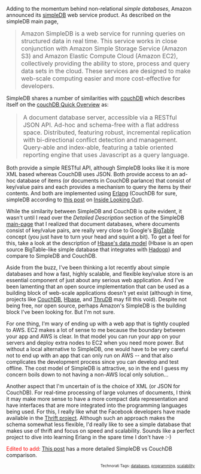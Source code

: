 Adding to the momentum behind non-relational <em>simple databases</em>, Amazon announced its <a href="http://www.amazon.com/gp/browse.html?node=342335011" title="Amazon's simpleDB main page">simpleDB</a> web service product.  As described on the simpleDB main page,

<blockquote><span style="font-size:12pt;">Amazon SimpleDB is a web service for running queries on structured data in real time. This service works in close conjunction with Amazon Simple Storage Service (Amazon S3) and Amazon Elastic Compute Cloud (Amazon EC2), collectively providing the ability to store, process and query data sets in the cloud. These services are designed to make web-scale computing easier and more cost-effective for developers.
</span></blockquote>SimpleDB shares a number of similarities with <a href="http://couchdb.org/CouchDB/CouchDBWeb.nsf/Home?OpenForm" title="couchDB homepage">couchDB</a> which describes itself on the <a href="http://www.couchdbwiki.com/index.php?title=CouchDb_Quick_Overview" title="CouchDb_Quick_Overview">couchDB Quick Overview</a> as:


<blockquote style="font-size:12pt;">A document database server, accessible via a RESTful JSON API.
Ad-hoc and schema-free with a flat address space.
Distributed, featuring robust, incremental replication with bi-directional conflict detection and management.
Query-able and index-able, featuring a table oriented reporting engine that uses Javascript as a query language.</blockquote>Both provide a simple RESTful API, although SimpleDB looks like it is more XML based whereas CouchDB uses JSON.  Both provide access to an ad-hoc database of items (or documents in CouchDB parlance) that consist of key/value pairs and each provides a mechanism to query the items by their contents.  And both are implemented using <a href="http://www.erlang.org/" title="Erlang homepage">Erlang</a> (CouchDB for sure, simpleDB according to <a href="http://www.satine.org/archives/2007/12/13/amazon-simpledb/" title="SimpleDB post on Inside Looking Out">this post</a> on <a href="http://www.satine.org/">Inside Looking Out</a>).

While the similarity between SimpleDB and CouchDB is quite evident, it wasn't until I read over the <em>Detailed Description</em> section of the SimpleDB <a href="http://www.amazon.com/gp/browse.html?node=342335011" title="scroll down to Detailed Description">main-page</a> that I realized that document databases, where documents consist of key/value pairs, are really very close to Google's <a href="http://labs.google.com/papers/bigtable.html">BigTable</a> concept (you just have to turn your head and squint a bit).  To get a feel for this, take a look at the description of <a href="http://wiki.apache.org/lucene-hadoop/Hbase/HbaseArchitecture">Hbase's data model</a> (Hbase is an open source BigTable-like simple database that integrates with <a href="http://lucene.apache.org/hadoop/">Hadoop</a>) and compare to SimpleDB and CouchDB.

Aside from the buzz, I've been thinking a lot recently about simple databases and how a fast, highly scalable, and flexible key/value store is an essential component of just about any serious web application.  And I've been lamenting that an open source implementation that can be used as a building block of web-scale applications doesn't yet exist (although in time, projects like <a href="http://couchdb.org/CouchDB/CouchDBWeb.nsf/Home?OpenForm">CouchDB</a>, <a href="http://wiki.apache.org/lucene-hadoop/Hbase">Hbase</a>, and <a href="http://code.google.com/p/thrudb/">ThruDB</a> may fill this void).  Despite not being free, nor open source, perhaps Amazon's SimpleDB is the building block I've been looking for.  But I'm not sure.

For one thing, I'm wary of ending up with a web app that is tightly coupled to AWS.  EC2 makes a lot of sense to me because the boundary between your app and AWS is clear.  In that model you can run your app on your servers and deploy extra nodes to EC2 when you need more power.  But without a local alternative to SimpleDB, one would have to be very careful not to end up with an app that can only run on AWS -- and that also complicates the development process since you can develop and test offline.  The cost model of SimpleDB is attractive, so in the end I guess my concern boils down to not having a non-AWS local only solution...

Another aspect that I'm uncertain of is the choice of XML (or JSON for CouchDB).  For real-time processing of large volumes of documents, I think it may make more sense to have a more compact data representation and have interfaces that are more integrated into the programming languages being used.  For this, I really like what the Facebook developers have made available in the <a href="http://developers.facebook.com/thrift/">Thrift project</a>.  Although such an approach makes the schema somewhat less flexible, I'd really like to see a simple database that makes use of thrift and focus on speed and scalability.  Sounds like a perfect project to dive into learning Erlang in the spare time I don't have :-)

<span style="color:#ff0000;">Edited to add</span>:
<a href="http://www.automatthew.com/2007/12/amazon-simpledb-and-couchdb-compared.html" title="Post on The Electrofriend">This post</a> has a more detailed SimpleDB vs CouchDB comparison.

<!-- technorati tags start --><p style="text-align:right;font-size:10px;">Technorati Tags: <a href="http://www.technorati.com/tag/databases" rel="tag">databases</a>, <a href="http://www.technorati.com/tag/programming" rel="tag">programming</a>, <a href="http://www.technorati.com/tag/scalability" rel="tag">scalability</a></p><!-- technorati tags end -->

